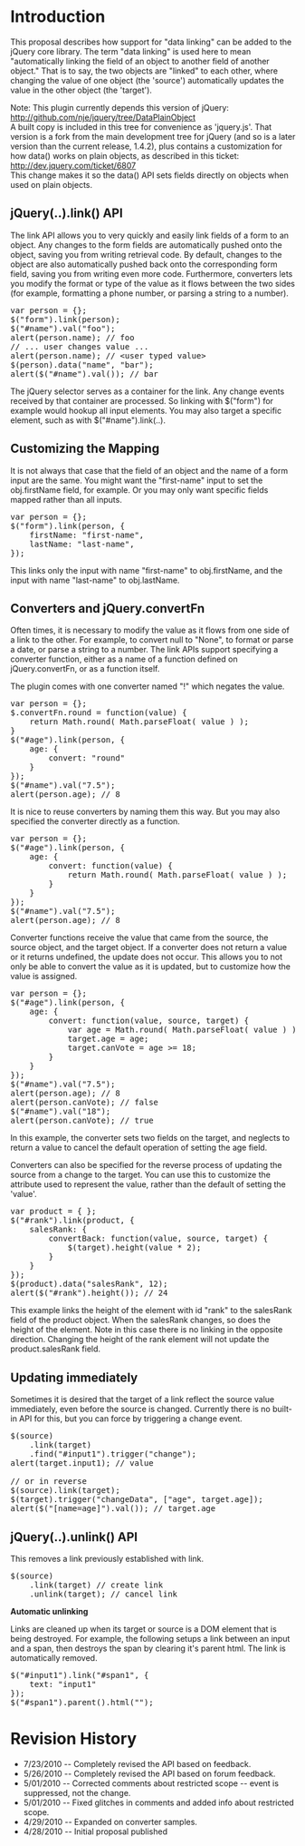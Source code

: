 <h1>Introduction</h1>
<p>
This proposal describes how support for "data linking" can be added to the jQuery core library. The term "data linking" is used here to mean "automatically linking the field of an object to another field of another object." That is to say, the two objects are "linked" to each other, where changing the value of one object (the 'source') automatically updates the value in the other object (the 'target').
</p>

<p>
Note: This plugin currently depends this version of jQuery: <br/>
<a href="http://github.com/nje/jquery/tree/DataPlainObject">http://github.com/nje/jquery/tree/DataPlainObject</a>
<br/>
A built copy is included in this tree for convenience as 'jquery.js'. That version is a fork from the main development tree for jQuery (and so is a later version than the current release, 1.4.2), plus contains a customization for how data() works on plain objects, as described in this ticket:<br/>
<a href="http://dev.jquery.com/ticket/6807">http://dev.jquery.com/ticket/6807</a><br/>
This change makes it so the data() API sets fields directly on objects when used on plain objects.
</p>

<h2>jQuery(..).link() API</h2>

<p>
The link API allows you to very quickly and easily link fields of a form to an object. Any changes to the form fields are automatically pushed onto the object, saving you from writing retrieval code. By default, changes to the object are also automatically pushed back onto the corresponding form field, saving you from writing even more code. Furthermore, converters lets you modify the format or type of the value as it flows between the two sides (for example, formatting a phone number, or parsing a string to a number).
</p>

<pre>
var person = {};
$("form").link(person);
$("#name").val("foo");
alert(person.name); // foo
// ... user changes value ...
alert(person.name); // &lt;user typed value&gt;
$(person).data("name", "bar");
alert($("#name").val()); // bar
</pre>

<p>
The jQuery selector serves as a container for the link. Any change events received by that container are processed. So linking with $("form") for example would hookup all input elements. You may also target a specific element, such as with $("#name").link(..).

<h2>Customizing the Mapping</h2>

<p>
It is not always that case that the field of an object and the name of a form input are the same. You might want the "first-name" input to set the obj.firstName field, for example. Or you may only want specific fields mapped rather than all inputs.
</p>
<pre>
var person = {};
$("form").link(person, {
	firstName: "first-name",
	lastName: "last-name",
});
</pre>
<p>
This links only the input with name "first-name" to obj.firstName, and the input with name "last-name" to obj.lastName.
</p>


<h2>Converters and jQuery.convertFn</h2>

<p>
Often times, it is necessary to modify the value as it flows from one side of a link to the other. For example, to convert null to "None", to format or parse a date, or parse a string to a number. The link APIs support specifying a converter function, either as a name of a function defined on jQuery.convertFn, or as a function itself.
</p>
<p>
The plugin comes with one converter named "!" which negates the value.
</p>
<pre>
var person = {};
$.convertFn.round = function(value) {
    return Math.round( Math.parseFloat( value ) );
}
$("#age").link(person, {
	age: {
		convert: "round"
	}
});
$("#name").val("7.5");
alert(person.age); // 8
</pre>

<p>
It is nice to reuse converters by naming them this way. But you may also specified the converter directly as a function.
</p>

<pre>
var person = {};
$("#age").link(person, {
	age: {
		convert: function(value) {
			return Math.round( Math.parseFloat( value ) );
		}
	}
});
$("#name").val("7.5");
alert(person.age); // 8
</pre>

<p>
Converter functions receive the value that came from the source, the source object, and the target object. If a converter does not return a value or it returns undefined, the update does not occur. This allows you to not only be able to convert the value as it is updated, but to customize how the value is assigned.
</p>
<pre>
var person = {};
$("#age").link(person, {
	age: {
		convert: function(value, source, target) {
			var age = Math.round( Math.parseFloat( value ) );
			target.age = age;
			target.canVote = age >= 18;
		}
	}
});
$("#name").val("7.5");
alert(person.age); // 8
alert(person.canVote); // false
$("#name").val("18");
alert(person.canVote); // true
</pre>
<p>
In this example, the converter sets two fields on the target, and neglects to return a value to cancel the default operation of setting the age field. 
</p>
<p>
Converters can also be specified for the reverse process of updating the source from a change to the target. You can use this to customize the attribute used to represent the value, rather than the default of setting the 'value'.
</p>
<pre>
var product = { };
$("#rank").link(product, {
	salesRank: {
		convertBack: function(value, source, target) {
			$(target).height(value * 2);
		}
	}
});
$(product).data("salesRank", 12);
alert($("#rank").height()); // 24
</pre>
<p>
This example links the height of the element with id "rank" to the salesRank field of the product object. When the salesRank changes, so does the height of the element. Note in this case there is no linking in the opposite direction. Changing the height of the rank element will not update the product.salesRank field.
</p>


<h2>Updating immediately</h2>
<p>
Sometimes it is desired that the target of a link reflect the source value immediately, even before the source is changed. Currently there is no built-in API for this, but you can force by triggering a change event.
</p>

<pre>
$(source)
	.link(target)
	.find("#input1").trigger("change");
alert(target.input1); // value

// or in reverse
$(source).link(target);
$(target).trigger("changeData", ["age", target.age]);
alert($("[name=age]").val()); // target.age
</pre>

<h2>jQuery(..).unlink() API</h2>
<p>
This removes a link previously established with link.
</p>

<pre>
$(source)
	.link(target) // create link
	.unlink(target); // cancel link
</pre>

<strong>Automatic unlinking</strong><br/>

<p>
Links are cleaned up when its target or source is a DOM element that is being destroyed. For example, the following setups a link between an input and a span, then destroys the span by clearing it's parent html. The link is automatically removed.
</p>

<pre>
$("#input1").link("#span1", {
	text: "input1"
});
$("#span1").parent().html("");
</pre>

<h1>Revision History</h1>

* 7/23/2010 -- Completely revised the API based on feedback.<br />
* 5/26/2010 -- Completely revised the API based on forum feedback.<br />
* 5/01/2010 -- Corrected comments about restricted scope -- event is suppressed, not the change.<br />
* 5/01/2010 -- Fixed glitches in comments and added info about restricted scope.<br />
* 4/29/2010 -- Expanded on converter samples.<br />
* 4/28/2010 -- Initial proposal published<br />
